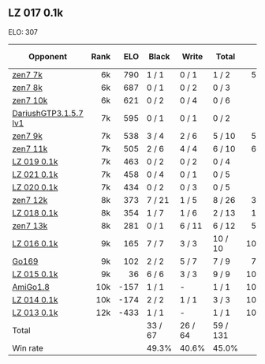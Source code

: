 ## LZ 017 0.1k ##

ELO: 307

Opponent | Rank | ELO | Black | Write | Total | Win rate
---------|-----:|----:|-------|-------|-------|-------:
[zen7 7k](zen7%207k.md) | 6k | 790 | 1 / 1 | 0 / 1 | 1 / 2 | 50.0%
[zen7 8k](zen7%208k.md) | 6k | 687 | 0 / 1 | 0 / 2 | 0 / 3 | 0.0%
[zen7 10k](zen7%2010k.md) | 6k | 621 | 0 / 2 | 0 / 4 | 0 / 6 | 0.0%
[DariushGTP3.1.5.7 lv1](DariushGTP3.1.5.7%20lv1.md) | 7k | 595 | 0 / 1 | 0 / 1 | 0 / 2 | 0.0%
[zen7 9k](zen7%209k.md) | 7k | 538 | 3 / 4 | 2 / 6 | 5 / 10 | 50.0%
[zen7 11k](zen7%2011k.md) | 7k | 505 | 2 / 6 | 4 / 4 | 6 / 10 | 60.0%
[LZ 019 0.1k](LZ%20019%200.1k.md) | 7k | 463 | 0 / 2 | 0 / 2 | 0 / 4 | 0.0%
[LZ 021 0.1k](LZ%20021%200.1k.md) | 7k | 458 | 0 / 4 | 0 / 1 | 0 / 5 | 0.0%
[LZ 020 0.1k](LZ%20020%200.1k.md) | 7k | 434 | 0 / 2 | 0 / 3 | 0 / 5 | 0.0%
[zen7 12k](zen7%2012k.md) | 8k | 373 | 7 / 21 | 1 / 5 | 8 / 26 | 30.8%
[LZ 018 0.1k](LZ%20018%200.1k.md) | 8k | 354 | 1 / 7 | 1 / 6 | 2 / 13 | 15.4%
[zen7 13k](zen7%2013k.md) | 8k | 281 | 0 / 1 | 6 / 11 | 6 / 12 | 50.0%
[LZ 016 0.1k](LZ%20016%200.1k.md) | 9k | 165 | 7 / 7 | 3 / 3 | 10 / 10 | 100.0%
[Go169](Go169.md) | 9k | 102 | 2 / 2 | 5 / 7 | 7 / 9 | 77.8%
[LZ 015 0.1k](LZ%20015%200.1k.md) | 9k | 36 | 6 / 6 | 3 / 3 | 9 / 9 | 100.0%
[AmiGo1.8](AmiGo1.8.md) | 10k | -157 | 1 / 1 | - | 1 / 1 | 100.0%
[LZ 014 0.1k](LZ%20014%200.1k.md) | 10k | -174 | 2 / 2 | 1 / 1 | 3 / 3 | 100.0%
[LZ 013 0.1k](LZ%20013%200.1k.md) | 12k | -433 | 1 / 1 | - | 1 / 1 | 100.0%
Total | | | 33 / 67 | 26 / 64 | 59 / 131 | 
Win rate| | | 49.3% | 40.6% | 45.0% | 
